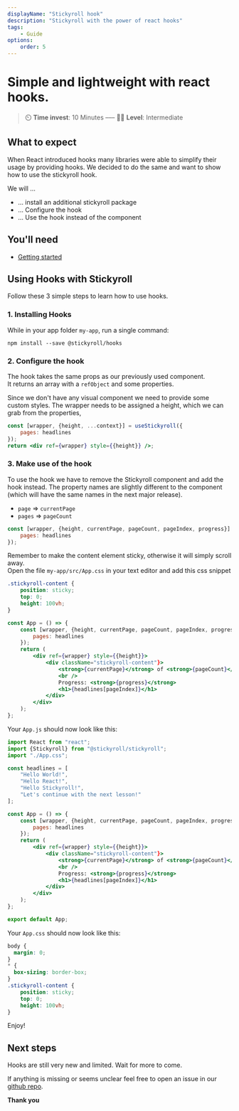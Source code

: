 ```yaml
---
displayName: "Stickyroll hook"
description: "Stickyroll with the power of react hooks"
tags:
    - Guide
options:
    order: 5
---
```


# Simple and lightweight with react hooks.

> :timer_clock: **Time invest**: 10 Minutes ––– :woman_student: **Level**: Intermediate

## What to expect

When React introduced hooks many libraries were able to simplify their usage by providing hooks.
We decided to do the same and want to show how to use the stickyroll hook.

We will …

-   … install an additional stickyroll package
-   … Configure the hook
-   … Use the hook instead of the component

## You'll need

-   [Getting started](https://stickyroll.github.io/react-stickyroll/doc/guide/getting-started/Readme.html?guides-enabled=true)

## Using Hooks with Stickyroll

Follow these 3 simple steps to learn how to use hooks.

### 1. Installing Hooks

While in your app folder `my-app`, run a single command:

```shell
npm install --save @stickyroll/hooks
```

### 2. Configure the hook

The hook takes the same props as our previously used component.  
It returns an array with a `refObject` and some properties.

Since we don't have any visual component we need to provide some custom styles.
The wrapper needs to be assigned a height, which we can grab from the properties,

```jsx
const [wrapper, {height, ...context}] = useStickyroll({
	pages: headlines
});
return <div ref={wrapper} style={{height}} />;
```

### 3. Make use of the hook

To use the hook we have to remove the Stickyroll component and add the hook instead.
The property names are slightly different to the component
(which will have the same names in the next major release).

-   `page` => `currentPage`
-   `pages` => `pageCount`

```js
const [wrapper, {height, currentPage, pageCount, pageIndex, progress}] = useStickyroll({
	pages: headlines
});
```

Remember to make the content element sticky, otherwise it will simply scroll away.  
Open the file `my-app/src/App.css` in your text editor and add this
css snippet

```css
.stickyroll-content {
	position: sticky;
	top: 0;
	height: 100vh;
}
```

```jsx
const App = () => {
	const [wrapper, {height, currentPage, pageCount, pageIndex, progress}] = useStickyroll({
		pages: headlines
	});
	return (
		<div ref={wrapper} style={{height}}>
			<div className="stickyroll-content"}>
				<strong>{currentPage}</strong> of <strong>{pageCount}</strong>
				<br />
				Progress: <strong>{progress}</strong>
				<h1>{headlines[pageIndex]}</h1>
			</div>
		</div>
	);
};
```

Your `App.js` should now look like this:

```jsx
import React from "react";
import {Stickyroll} from "@stickyroll/stickyroll";
import "./App.css";

const headlines = [
	"Hello World!",
	"Hello React!",
	"Hello Stickyroll!",
	"Let's continue with the next lesson!"
];

const App = () => {
	const [wrapper, {height, currentPage, pageCount, pageIndex, progress}] = useStickyroll({
		pages: headlines
	});
	return (
		<div ref={wrapper} style={{height}}>
			<div className="stickyroll-content"}>
				<strong>{currentPage}</strong> of <strong>{pageCount}</strong>
				<br />
				Progress: <strong>{progress}</strong>
				<h1>{headlines[pageIndex]}</h1>
			</div>
		</div>
	);
};

export default App;
```


Your `App.css` should now look like this:

```css
body {
  margin: 0;
}
* {
  box-sizing: border-box;
}
.stickyroll-content {
	position: sticky;
	top: 0;
	height: 100vh;
}
```

Enjoy!

## Next steps

Hooks are still very new and limited. Wait for more to come.

If anything is missing or seems unclear feel free to open an issue
in our [github repo](https://github.com/stickyroll/react-stickyroll/issues).

**Thank you**
